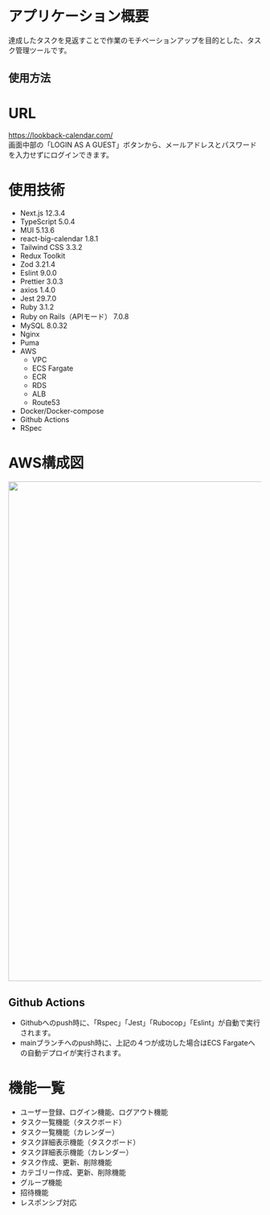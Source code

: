 # アプリケーション概要
達成したタスクを見返すことで作業のモチベーションアップを目的とした、タスク管理ツールです。

## 使用方法

# URL
https://lookback-calendar.com/ <br >
画面中部の「LOGIN AS A GUEST」ボタンから、メールアドレスとパスワードを入力せずにログインできます。

# 使用技術
- Next.js 12.3.4
- TypeScript 5.0.4
- MUI 5.13.6
- react-big-calendar 1.8.1
- Tailwind CSS 3.3.2
- Redux Toolkit
- Zod 3.21.4
- Eslint 9.0.0
- Prettier 3.0.3
- axios 1.4.0
- Jest 29.7.0
- Ruby 3.1.2
- Ruby on Rails（APIモード） 7.0.8
- MySQL 8.0.32
- Nginx
- Puma
- AWS
  - VPC
  - ECS Fargate
  - ECR
  - RDS
  - ALB
  - Route53
- Docker/Docker-compose
- Github Actions
- RSpec

# AWS構成図
<img width="995" alt="" src="https://github.com/alicend/Rails_LookBack/assets/86368377/d9bef69e-fde5-49cb-b9d1-3f781d26dffc">

## Github Actions
- Githubへのpush時に、「Rspec」「Jest」「Rubocop」「Eslint」が自動で実行されます。
- mainブランチへのpush時に、上記の４つが成功した場合はECS Fargateへの自動デプロイが実行されます。

# 機能一覧
- ユーザー登録、ログイン機能、ログアウト機能
- タスク一覧機能（タスクボード）
- タスク一覧機能（カレンダー）
- タスク詳細表示機能（タスクボード）
- タスク詳細表示機能（カレンダー）
- タスク作成、更新、削除機能
- カテゴリー作成、更新、削除機能
- グループ機能
- 招待機能
- レスポンシブ対応